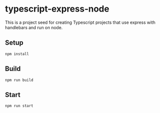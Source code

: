 # typescript-express-node

This is a project seed for creating Typescript projects that use express with handlebars and run on node.

## Setup

`npm install`

## Build 

`npm run build`

## Start

`npm run start`
 
 
 
 
 
 




 
 
 
 
 
 
 


